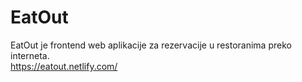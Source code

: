 # EatOut
EatOut je frontend web aplikacije za rezervacije u restoranima preko interneta.<br>
https://eatout.netlify.com/
